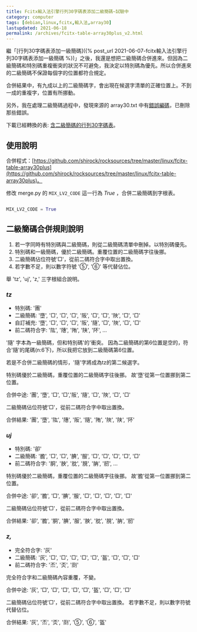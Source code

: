 ```yaml
---
title: Fcitx輸入法引擎行列30字碼表添加二級簡碼~試驗中
category: computer
tags: [debian,linux,fcitx,輸入法,array30]
lastupdated: 2021-06-18
permalink: /archives/fcitx-table-array30plus_v2.html
---
```


繼「[行列30字碼表添加一級簡碼]({% post_url 2021-06-07-fcitx輸入法引擎行列30字碼表添加一級簡碼 %})」之後，我還是想把二級簡碼合併進來。但因為二級簡碼和特別碼重複衝突的狀況不可避免，我決定以特別碼為優先。所以合併進來的二級簡碼不保證每個字的位置都符合規定。

合併結果中，有九成以上的二級簡碼字，會出現在候選字清單的正確位置上。不到一成的重複字，位置有所挪動。

另外，我在處理二級簡碼過程中，發現來源的 array30.txt 中有[錯誤編碼](https://github.com/shirock/rocksources/blob/master/linux/fcitx-table-array30plus/%E9%8C%AF%E8%AA%A4%E7%B7%A8%E7%A2%BC.md)，已刪除那些錯誤。

下載已經轉換的表: [含二級簡碼的行列30字碼表](https://github.com/shirock/rocksources/blob/master/linux/fcitx-table-array30plus/array30plus_v2.zip)。

<!--more-->

## 使用說明

合併程式：[https://github.com/shirock/rocksources/tree/master/linux/fcitx-table-array30plus](https://github.com/shirock/rocksources/tree/master/linux/fcitx-table-array30plus)。

修改 merge.py 的 `MIX_LV2_CODE` 這一行為 *True* ，合併二級簡碼到字根表。

~~~python

MIX_LV2_CODE = True

~~~

## 二級簡碼合併規則說明

1. 若一字同時有特別碼與二級簡碼，則從二級簡碼清單中刪掉。以特別碼優先。
2. 特別碼和一級簡碼，優於二級簡碼。重覆位置的二級簡碼字往後挪。
3. 二級簡碼佔位符號'□'，從前二碼符合字中取出置換。
4. 若字數不足，則以數字符號 '⑤', '⑥' 等代替佔位。

舉 'tz', 'uj', 'z,' 三字根組合說明。

### *tz*

* 特別碼: '團'
* 二級簡碼: '墮', '□', '□', '□', '阪', '□', '□', '陜', '□', '□'
* 自訂補充: '墮', '□', '□', '□', '阪', '隨', '□', '陜', '□', '□'
* 前二碼符合字: '䧀', '䧥', '陏', '陕', '阫', ...

'隨' 字本為一級簡碼，但和特別碼'的'衝突。
因為二級簡碼的第6位置是空的，符合'隨'的尾碼(n:6下)，所以我把它放到二級簡碼第6位置。

若是不合併二級簡碼的情形，'隨'字將成為tz的第二候選字。

特別碼優於二級簡碼，重覆位置的二級簡碼字往後挪。
故'墮'從第一位置挪到第二位置。

合併中途: '團', '墮', '□', '□','阪', '隨', '□', '陜', '□', '□'

二級簡碼佔位符號'□'，從前二碼符合字中取出置換。

合併結果: '團', '墮', '䧀', '䧥', '阪', '隨', '陏', '陜', '陕', '阫'

### *uj*

* 特別碼: '卻'
* 二級簡碼: '膽', '□', '□', '腆', '服', '□', '□', '□', '□', '□'
* 前二碼符合字: '胴', '胦', '䏙', '䏹', '䏥', '肕', ...

特別碼優於二級簡碼，重覆位置的二級簡碼字往後挪。
故'膽'從第一位置挪到第二位置。

合併中途: '卻', '膽', '□', '腆', '服', '□', '□', '□', '□', '□'

二級簡碼佔位符號'□'，從前二碼符合字中取出置換。

合併結果: '卻', '膽', '胴', '腆', '服', '胦', '䏙', '䏹', '䏥', '肕'

### *z,*

* 完全符合字: '灰'
* 二級簡碼: '灰', '□', '□', '□', '□', '□', '盔', '□', '□', '□'
* 前二碼符合字: '㶨', '㶪', '㓹'

完全符合字和二級簡碼內容重覆，不變。

合併中途: '灰', '□', '□', '□', '□', '□', '盔', '□', '□', '□'

二級簡碼佔位符號'□'，從前二碼符合字中取出置換。
若字數不足，則以數字符號代替佔位。

合併結果: '灰', '㶨', '㶪', '㓹', '⑤', '⑥', '盔'
